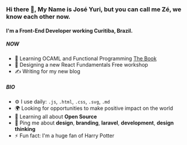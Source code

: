 ### Hi there 👋, My Name is José Yuri, but you can call me Zé, we know each other now.



#### I'm a Front-End Developer working Curitiba, Brazil.

##### NOW

- 📖 Learning OCAML and Functional Programming [The Book](https://www.cs.cornell.edu/courses/cs3110/2020fa/textbook/)
- 💅 Designing a new React Fundamentals Free workshop
- ✍ Writing for my new blog

##### BIO

- ⚙️ I use daily: `.js`, `.html`, `.css`, `.svg`, `.md`
- 🌍 Looking for opportunities to make positive impact on the world
- 🌱 Learning all about **Open Source**
- 💬 Ping me about **design**, **branding**, **laravel**, **development**, **design thinking**
- ⚡️ Fun fact: I'm a huge fan of Harry Potter
